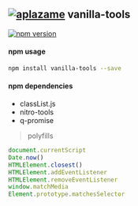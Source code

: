 
[![aplazame](https://camo.githubusercontent.com/323543b20f9dda6eaaab6d5cae1426f954a819f3/68747470733a2f2f61706c617a616d652e636f6d2f6173736574732f6c6f676f732f736d616c6c2d76657273696f6e2d6c6f676f2d7765622d636f6c6f722e706e67)](aplazame)  vanilla-tools
------------------
[![npm version](https://badge.fury.io/js/vanilla-tools.svg)](https://www.npmjs.com/package/vanilla-tools)


#### npm usage
``` sh
npm install vanilla-tools --save
```

#### npm dependencies
- classList.js
- nitro-tools
- q-promise

> polyfills

``` js
document.currentScript
Date.now()
HTMLElement.closest()
HTMLElement.addEventListener
HTMLElement.removeEventListener
window.matchMedia
Element.prototype.matchesSelector
```
